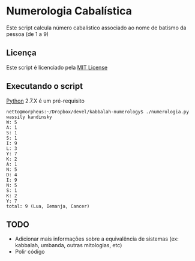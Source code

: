 # Numerologia Cabalística

Este script calcula número cabalístico associado ao nome de batismo da pessoa (de 1 a 9)


## Licença

Este script é licenciado pela [MIT License](https://opensource.org/licenses/MIT)


## Executando o script

[Python](https://www.python.org/) 2.7.X é um pré-requisito

```
netto@morpheus:~/Dropbox/devel/kabbalah-numerology$ ./numerologia.py wassily kandinsky
W: 5
A: 1
S: 1
S: 1
I: 9
L: 3
Y: 7
K: 2
A: 1
N: 5
D: 4
I: 9
N: 5
S: 1
K: 2
Y: 7
total: 9 (Lua, Iemanja, Cancer)
```

## TODO

* Adicionar mais informações sobre a equivalência de sistemas (ex: kabbalah, umbanda, outras mitologias, etc)
* Polir código


